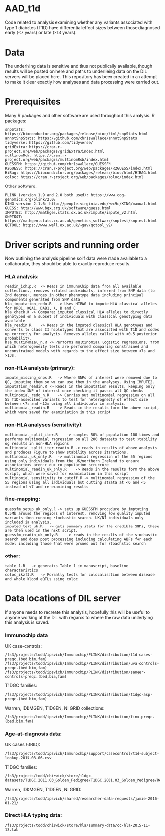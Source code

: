 # AAD_t1d

Code related to analysis examining whether any variants associated with type 1 diabetes (T1D) have  differential effect sizes between those diagnosed early (<7 years) or late (>13 years).

# Data

The underlying data is sensitive and thus not publically available, though results will be posted on here and paths to underlieing data on the DIL servers will be placed here. 
This repository has been created in an attempt to make it clear exactly how analyses and data processing were carried out.

# Prerequisites

Many R packages and other software are used throughout this analysis. 
R packages:

```
snpStats: https://bioconductor.org/packages/release/bioc/html/snpStats.html
annotSnpStats: https://github.com/chr1swallace/annotSnpStats
tidyverse: https://github.com/tidyverse/
gridExtra: https://cran.r-project.org/web/packages/gridExtra/index.html
multinomRob: https://cran.r-project.org/web/packages/multinomRob/index.html 
GUESSFM: https://github.com/chr1swallace/GUESSFM
R2GUESS: https://cran.r-project.org/web/packages/R2GUESS/index.html
HiBag: https://bioconductor.org/packages/release/bioc/html/HIBAG.html
coloc: https://cran.r-project.org/web/packages/coloc/index.html
```

Other software:
```
PLINK (version 1.9 and 2.0 both used): https://www.cog-genomics.org/plink/2.0/
KING version 2.1.6: http://people.virginia.edu/~wc9c/KING/manual.html
GUESS: http://www.bgx.org.uk/software/guess.html
IMPUTE2: http://mathgen.stats.ox.ac.uk/impute/impute_v2.html 
SNPTEST: https://mathgen.stats.ox.ac.uk/genetics_software/snptest/snptest.html
QCTOOL: https://www.well.ox.ac.uk/~gav/qctool_v2/
```

# Driver scripts and running order

Now outlining the analysis pipeline so if data were made available to a collaborator, they should be able to exactly reproduce results.


### HLA analysis:
```
readin_ichip.R	-> Reads in immunoChip data from all available collections, removes related individuals, inferred from SNP data (to 2nd degree), merges in other phenotype data including principal components generated from SNP data
hla_imputation_redo.R	-> Uses HIBAG to impute HLA classical alleles for DRB1, DQA1, DAB1, A, B and C
hla_check.R	-> Compares imputed classical HLA alleles to directly genotyped on a subset of individuals with classical genotyping data available
hla_readin.R	-> Reads in the imputed classical HLA genotypes and converts to class II haplotypes that are associated with T1D and codes up correctly for analysis. Removes alleles called with <0.5 posterior probability.
hla_multinomial_n.R	-> Performs multinomial logistic regressions, from which heterogeneity tests are performed comparing constrained and unconstrained models with regards to the effect size between <7s and >13s.
```

### non-HLA analysis (primary):
```
impute_missing_snps.R	-> Where SNPs of interest were removed due to QC, imputing them so we can use them in the analyses. Using IMPUTE2.
imputation_readin.R	-> Reads in the imputation results, keeping only the index SNP of interest once checking it passes all QC checks
multinomial_redo_n.R	-> Carries out multinomial regression on all 55 T1D-associted variants to test for heterogneity of effect size between <7s and <13s using all individuals in analysis.
multinomial_readin.R	-> Reads in the results form the above script, which were saved for examiniation in this script
```
### non-HLA analyses (sensitivity):
```
multinomial_split_iter.R	-> samples 50% of population 100 times and performs multinomial regression on all 200 datasets to test stability og results in non-HLA regions
multinomial_split_iter_readin.R	-> reads in results of above analysis and produces Figure to show stability across iterations.
multinomial_uk_only.R	-> multinomial regression of the 55 regions using only individuals from the UK/northern Ireland to ensure associations aren't due to population structure
multinomial_readin_uk_only.R	-> Reads in the	results	form the above script, which were saved	for examiniation in this script
multinomial_sensitivity_to_cutoff.R -> multinomial regression of the 55 regions using all individuals but cutting strata at <6 and <5 instead of <7 and re-examining results
```

### fine-mapping:
```
guessfm_setup_uk_only.R	-> sets up GUESSFM procudure by imptuting 0.5Mb around the regions of interest, removing low quality imputed variants then running stochastic search. UK/NI individuals only included in analysis.
imputed_test_uk.R	-> gets summary stats for the credible SNPs, these are then used in the next script.
guessfm_readin_uk_only.R	-> reads in the results of the stochastic search and does post processing including calculating ABFs for each model including those that were pruned out for stoachstic search
```

### other:
```
table_1.R	-> generates Table 1 in manuscript, baseline characteristics
coloc_ikzf3.R	-> Formally tests for colocalisation between disease and whole blood eQTLs using coloc
```

# Data locations of DIL server

If anyone needs to recreate this analysis, hopefully this will be useful to anyone working at the DIL with regards to where the raw data underlying this analysis is saved.

### Immunochip data
UK case-controls: 
```
/fs3/projects/todd/ipswich/Immunochip/PLINK/distribution/t1d-cases-preqc.(bed,bim,fam)
/fs3/projects/todd/ipswich/Immunochip/PLINK/distribution/uva-controls-preqc.(bed,bim,fam)
/fs3/projects/todd/ipswich/Immunochip/PLINK/distribution/sanger-controls-preqc.(bed,bim,fam)
```

T1DGC families:
```
/fs3/projects/todd/ipswich/Immunochip/PLINK/distribution/t1dgc-asp-preqc.(bed,bim,fam)
```

Warren, IDDMGEN, T1DGEN, NI GRID collections:
```
/fs3/projects/todd/ipswich/Immunochip/PLINK/distribution/finn-preqc.(bed,bim,fam)
```

### Age-at-diagnosis data:
UK cases (GRID):
```
/fs3/projects/todd/ipswich/Immunochip/support/casecontrol/t1d-subject-lookup-2015-08-06.csv
```

T1DGC families:
```
/fs3/projects/todd/chiswick/store/t1dgc-datasets/T1DGC.2011.03_Golden_Pedigree/T1DGC.2011.03_Golden_Pedigree/Resources/T1DGC.2011.03_Resources.csv
```

Warren, IDDMGEN, T1DGEN, NI GRID:
```
/fs3/projects/todd/ipswich/shared/researcher-data-requests/jamie-2016-01-21/
```

### Direct HLA typing data:
```
/fs3/projects/todd/chiswick/store/hla/summary-data/cc-hla-2015-11-13.tab
```



